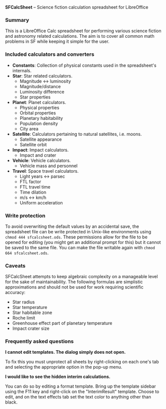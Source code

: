 **SFCalcSheet** – Science fiction calculation spreadsheet for LibreOffice


### Summary ###

This is a LibreOffice Calc spreadsheet for performing various science fiction and astronomy related calculations. The aim is to cover all common math problems in SF while keeping it simple for the user.


### Included calculators and converters ###

* **Constants**: Collection of physical constants used in the spreadsheet's internals.
* **Star**: Star related calculators.
  * Magnitude <-> luminosity
  * Magnitude/distance
  * Luminosity difference
  * Star properties
* **Planet**: Planet calculators.
  * Physical properties
  * Orbital properties
  * Planetary habitability
  * Population density
  * City area
* **Satellite**: Calculators pertaining to natural satellites, i.e. moons.
  * Satellite appearance
  * Satellite orbit
* **Impact**: Impact calculators.
  * Impact and crater
* **Vehicle**: Vehicle calculators.
  * Vehicle mass and personnel
* **Travel**: Space travel calculators.
  * Light years <-> parsec
  * FTL factor
  * FTL travel time
  * Time dilation
  * m/s <-> km/h
  * Uniform acceleration


### Write protection ###

To avoid overwriting the default values by an accidental save, the spreadsheet file can be write protected in Unix-like environments using `chmod 444 sfcalcsheet.ods`. These permissions allow for the file to be opened for editing (you might get an additional prompt for this) but it cannot be saved to the same file. You can make the file writable again with `chmod 664 sfcalcsheet.ods`.


### Caveats ###

SFCalcSheet attempts to keep algebraic complexity on a manageable level for the sake of maintainability. The following formulas are simplistic approximations and should not be used for work requiring scientific accuracy:

* Star radius
* Star temperature
* Star habitable zone
* Roche limit
* Greenhouse effect part of planetary temperature
* Impact crater size


### Frequently asked questions ###

**I cannot edit templates. The dialog simply does not open.**

To fix this you must unprotect all sheets by right-clicking on each one's tab and selecting the appropriate option in the pop-up menu.

**I would like to see the hidden interim calculations.**

You can do so by editing a format template. Bring up the template sidebar using the F11 key and right-click on the "InterimResult" template. Choose to edit, and on the text effects tab set the text color to anything other than black.
